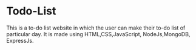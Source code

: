 # Todo-List
This is a to-do list website in which the user can make their to-do list of particular day. It is made using HTML,CSS,JavaScript, NodeJs,MongoDB, ExpressJs.
